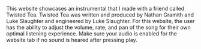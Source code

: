 This website showcases an instrumental that I made with a friend called Twisted Tea.
Twisted Tea was written and produced by Nathan Gramith and Luke Slaughter
and engineered by Luke Slaughter.
For this website, the user has the ability to adjust the volume, rate, and pan of the
song for their own optimal listening experience.
Make sure your audio is enabled for the website tab if no sound is heared after pressing play.
